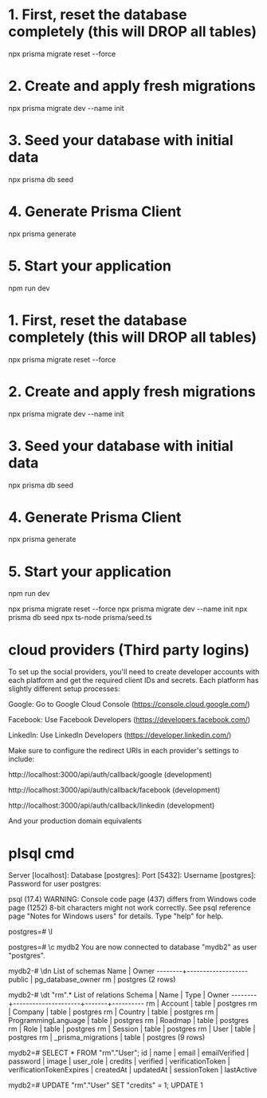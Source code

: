# 1. First, reset the database completely (this will DROP all tables)
npx prisma migrate reset --force

# 2. Create and apply fresh migrations
npx prisma migrate dev --name init

# 3. Seed your database with initial data
npx prisma db seed

# 4. Generate Prisma Client
npx prisma generate

# 5. Start your application
npm run dev

# 1. First, reset the database completely (this will DROP all tables)
npx prisma migrate reset --force

# 2. Create and apply fresh migrations
npx prisma migrate dev --name init

# 3. Seed your database with initial data
npx prisma db seed

# 4. Generate Prisma Client
npx prisma generate

# 5. Start your application
npm run dev

npx prisma migrate reset --force
npx prisma migrate dev --name init
npx prisma db seed
npx ts-node prisma/seed.ts

# cloud providers (Third party logins)

To set up the social providers, you'll need to create developer accounts with each platform and get the required client IDs and secrets. Each platform has slightly different setup processes:

Google: Go to Google Cloud Console (https://console.cloud.google.com/)

Facebook: Use Facebook Developers (https://developers.facebook.com/)

LinkedIn: Use LinkedIn Developers (https://developer.linkedin.com/)

Make sure to configure the redirect URIs in each provider's settings to include:

http://localhost:3000/api/auth/callback/google (development)

http://localhost:3000/api/auth/callback/facebook (development)

http://localhost:3000/api/auth/callback/linkedin (development)

And your production domain equivalents

# plsql cmd

Server [localhost]:
Database [postgres]:
Port [5432]:
Username [postgres]:
Password for user postgres:

psql (17.4)
WARNING: Console code page (437) differs from Windows code page (1252)
         8-bit characters might not work correctly. See psql reference
         page "Notes for Windows users" for details.
Type "help" for help.

postgres=# \l

postgres=# \c mydb2
You are now connected to database "mydb2" as user "postgres".

mydb2-# \dn
      List of schemas
  Name  |       Owner
--------+-------------------
 public | pg_database_owner
 rm     | postgres
(2 rows)

mydb2-# \dt "rm".*
                List of relations
 Schema |        Name         | Type  |  Owner
--------+---------------------+-------+----------
 rm     | Account             | table | postgres
 rm     | Company             | table | postgres
 rm     | Country             | table | postgres
 rm     | ProgrammingLanguage | table | postgres
 rm     | Roadmap             | table | postgres
 rm     | Role                | table | postgres
 rm     | Session             | table | postgres
 rm     | User                | table | postgres
 rm     | _prisma_migrations  | table | postgres
(9 rows)

mydb2=# SELECT * FROM "rm"."User";
            id             |      name      |           email           | emailVerified | password | image | user_role | credits | verified | verificationToken | verificationTokenExpires |        createdAt        |        updatedAt        |                           sessionToken                           |       lastActive

mydb2=# UPDATE "rm"."User" SET "credits" = 1;
UPDATE 1